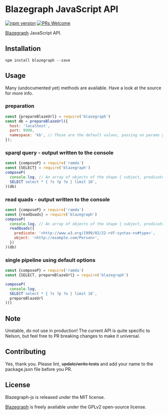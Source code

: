 # Blazegraph JavaScript API

[![npm version](https://badge.fury.io/js/blazegraph.svg)](https://www.npmjs.com/package/blazegraph)
[![PRs Welcome](https://img.shields.io/badge/PRs-welcome-brightgreen.svg)](#contributing)

[Blazegraph](https://www.blazegraph.com/) JavaScript API.

## Installation

`npm install blazegraph --save`

## Usage

Many (undocumented yet) methods are available. Have a look at the source for more info.

### preparation
```js
const {prepareBlazeUrl} = require('blazegraph')
const db = prepareBlazeUrl({
  host: 'localhost',
  port: 9999,
  namespace: 'kb', // Those are the default values, passing no params yields the same result
});
```

### sparql query - output written to the console
```js
const {composeP} = require('ramda')
const {SELECT} = require('blazegraph')
composeP(
  console.log, // An array of objects of the shape { subject, predicate, object, graph }
  SELECT`select * { ?s ?p ?o } limit 10`,
)(db)
```

### read quads - output written to the console
```js
const {composeP} = require('ramda')
const {readQuads} = require('blazegraph')
composeP(
  console.log, // An array of objects of the shape { subject, predicate, object, graph }
  readQuads({
    predicate: '<http://www.w3.org/1999/02/22-rdf-syntax-ns#type>',
    object: '<http://example.com/Person>',
  })
)(db)
```

### single pipeline using default options
```js
const {composeP} = require('ramda')
const {SELECT, prepareBlazeUrl} = require('blazegraph')

composeP(
  console.log,
  SELECT`select * { ?s ?p ?o } limit 10`,
  prepareBlazeUrl
)()
```

## Note

Unstable, do not use in production!
The current API is quite specific to Nelson, but feel free to PR breaking changes to make it universal.

## Contributing

Yes, thank you. Please lint, ~~update/write tests~~ and add your name to the package.json file before you PR.

## License

Blazegraph-js is released under the MIT license.

[Blazegraph](https://www.blazegraph.com/) is freely available under the GPLv2 open-source license.
